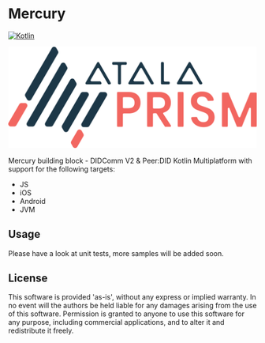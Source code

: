 # Mercury

[![Kotlin](https://img.shields.io/badge/kotlin-1.8.20-blue.svg?logo=kotlin)](http://kotlinlang.org)

![Atala Prism Logo](Logo.png)

Mercury building block - DIDComm V2 &amp; Peer:DID
Kotlin Multiplatform with support for the following targets:

- JS
- iOS
- Android
- JVM

## Usage

Please have a look at unit tests, more samples will be added soon.

## License

This software is provided 'as-is', without any express or implied warranty. In no event will the
authors be held liable for any damages arising from the use of this software. Permission is granted
to anyone to use this software for any purpose, including commercial applications, and to alter it
and redistribute it freely.
